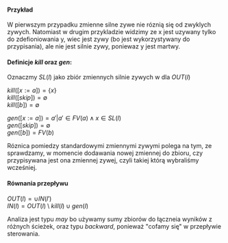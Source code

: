 #### Przykład

W pierwszym przypadku zmienne silne zywe nie róznią się od zwyklych zywych.
Natomiast w drugim przykladzie widzimy ze x jest uzywany tylko do zdefioniowania y,
wiec jest zywy (bo jest wykorzystywany do przypisania), ale nie jest silnie zywy, 
poniewaz y jest martwy.

#### Definicje $kill$ oraz $gen$:

Oznaczmy $SL(l)$ jako zbiór zmiennych silnie
zywych w dla $OUT(l)$

$kill([x := a]) = \{x\}$ \
$kill([skip]) = \emptyset$ \
$kill([b]) = \emptyset$

$gen([x := a]) = {a' | a' \in FV(a) \land x \in SL(l)}$ \
$gen([skip]) = \emptyset$ \
$gen([b]) = FV(b)$

Róznica pomiedzy standardowymi zmiennymi zywymi polega na tym, ze sprawdzamy, w momencie dodawania nowej zmiennej do zbioru, czy przypisywana jest ona zmiennej zywej, czyli takiej którą wybraliśmy wcześniej.

#### Równania przepływu

$OUT(l) = \cup {IN(l')}$\
$IN(l) = OUT(l) \setminus kill(l) \cup gen(l)$

Analiza jest typu $may$ bo używamy sumy zbiorów do łączneia wyników z różnych ścieżek, oraz typu $backward$, ponieważ "cofamy się" w przepływie sterowania.
